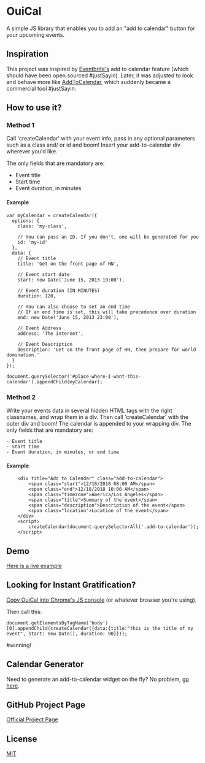 # OuiCal

A simple JS library that enables you to add an "add to calendar" button for your upcoming events.

## Inspiration

This project was inspired by [Eventbrite's](http://www.eventbrite.com/) add to calendar feature (which should have been open sourced #justSayin). Later, it
was adjusted to look and behave more like [AddToCalendar](https://addtocalendar.com), which suddenly became a commercial tool #justSayin.

## How to use it?

### Method 1

Call 'createCalendar' with your event info, pass in any optional parameters such as a class and/ or id and boom! Insert your add-to-calendar div wherever you'd like.

The only fields that are mandatory are:

  - Event title
  - Start time
  - Event duration, in minutes

#### Example

    var myCalendar = createCalendar({
      options: {
        class: 'my-class',
        
        // You can pass an ID. If you don't, one will be generated for you
        id: 'my-id'
      },
      data: {
        // Event title
        title: 'Get on the front page of HN',

        // Event start date
        start: new Date('June 15, 2013 19:00'),
        
        // Event duration (IN MINUTES)
        duration: 120,

        // You can also choose to set an end time
        // If an end time is set, this will take precedence over duration
        end: new Date('June 15, 2013 23:00'),     

        // Event Address
        address: 'The internet',

        // Event Description
        description: 'Get on the front page of HN, then prepare for world domination.'
      }
    });

    document.querySelector('#place-where-I-want-this-calendar').appendChild(myCalendar);

### Method 2
	
Write your events data in several hidden HTML tags with the right classnames, and wrap them in a div. Then call 'createCalendar' with the outer div and boom! The calendar is appended to your wrapping div.
The only fields that are mandatory are:

  	- Event title
  	- Start time
  	- Event duration, in minutes, or end time
	
	
#### Example	

		<div title="Add to Calendar" class="add-to-calendar">
			<span class="start">12/18/2018 08:00 AM</span>
			<span class="end">12/18/2018 10:00 AM</span>
			<span class="timezone">America/Los_Angeles</span>
			<span class="title">Summary of the event</span>
			<span class="description">Description of the event</span>
			<span class="location">Location of the event</span>
		</div>
		<script>
			createCalendar(document.querySelectorAll('.add-to-calendar'));
		</script>
		
## Demo

[Here is a live example](http://carlsednaoui.github.io/add-to-calendar-buttons/example.html)


## Looking for Instant Gratification?
[Copy OuiCal into Chrome's JS console](https://raw.github.com/carlsednaoui/ouical/master/ouical.js) (or whatever browser you're using).


Then call this:

    document.getElementsByTagName('body')[0].appendChild(createCalendar({data:{title:"this is the title of my event", start: new Date(), duration: 90}}));

\#winning!

## Calendar Generator
Need to generate an add-to-calendar widget on the fly? No problem, [go here](http://carlsednaoui.github.io/add-to-calendar-buttons/generator/generator.html).

## GitHub Project Page
[Official Project Page](http://carlsednaoui.github.io/ouical/)

## License
[MIT](http://opensource.org/licenses/MIT)
